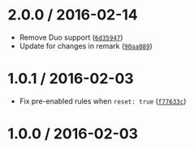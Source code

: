 <!--remark setext-->

<!--lint disable no-multiple-toplevel-headings -->

2.0.0 / 2016-02-14
==================

*   Remove Duo support ([`6d35947`](https://github.com/wooorm/remark-message-control/commit/6d35947))
*   Update for changes in remark ([`90aa089`](https://github.com/wooorm/remark-message-control/commit/90aa089))

1.0.1 / 2016-02-03
==================

*   Fix pre-enabled rules when `reset: true` ([`f77633c`](https://github.com/wooorm/remark-message-control/commit/f77633c))

1.0.0 / 2016-02-03
==================
